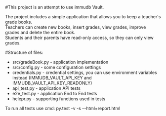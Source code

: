 #This project is an attempt to use immudb Vault.

The project includes a simple application that allows you to keep a teacher's grade books.  
Teachers can create new books, insert grades, view grades, improve grades and delete the entire book.  
Students and their parents have read-only access, so they can only view grades.  

#Structure of files:
- src/gradeBook.py - application implementation
- src/config.py - some configuration settings
- credentials.py - credential settings, you can use environment variables instead (IMMUDB_VAULT_API_KEY and IMMUDB_VAULT_API_KEY_READONLY)
- api_test.py - application API tests
- e2e_test.py - application  End to End tests
- helepr.py - supporting functions used in tests

To run all tests use cmd: py.test -v -s --html=report.html

